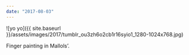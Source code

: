 ```yaml
---
date: "2017-08-03"
---
```


![yo yo]({{ site.baseurl }}/assets/images/2017/tumblr_ou3zh6o2cb1r16syio1_1280-1024x768.jpg)

Finger painting in Mallols’.
